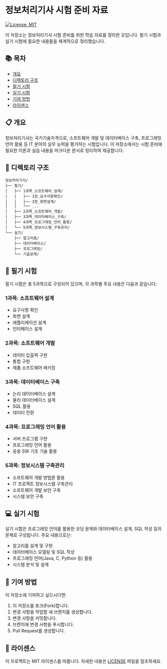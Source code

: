 # 정보처리기사 시험 준비 자료

[![License: MIT](https://img.shields.io/badge/License-MIT-yellow.svg)](https://opensource.org/licenses/MIT)

이 저장소는 정보처리기사 시험 준비를 위한 학습 자료를 정리한 곳입니다. 필기 시험과 실기 시험에 필요한 내용들을 체계적으로 정리했습니다.

## 📚 목차

- [개요](#개요)
- [디렉토리 구조](#디렉토리-구조)
- [필기 시험](#필기-시험)
- [실기 시험](#실기-시험)
- [기여 방법](#기여-방법)
- [라이센스](#라이센스)

## 📋 개요

정보처리기사는 국가기술자격으로, 소프트웨어 개발 및 데이터베이스 구축, 프로그래밍 언어 활용 등 IT 분야의 실무 능력을 평가하는 시험입니다. 이 저장소에서는 시험 준비에 필요한 이론과 실습 내용을 마크다운 문서로 정리하여 제공합니다.

## 📂 디렉토리 구조

```
정보처리기사/
├── 필기/
│   ├── 1과목_소프트웨어_설계/
│   │   ├── 1장_요구사항확인/
│   │   ├── 2장_화면설계/
│   │   └── ...
│   ├── 2과목_소프트웨어_개발/
│   ├── 3과목_데이터베이스_구축/
│   ├── 4과목_프로그래밍_언어_활용/
│   └── 5과목_정보시스템_구축관리/
└── 실기/
    ├── 알고리즘/
    ├── 데이터베이스/
    ├── 프로그래밍/
    └── 기출문제/
```

## 📝 필기 시험

필기 시험은 총 5과목으로 구성되어 있으며, 각 과목별 주요 내용은 다음과 같습니다:

### 1과목: 소프트웨어 설계

- 요구사항 확인
- 화면 설계
- 애플리케이션 설계
- 인터페이스 설계

### 2과목: 소프트웨어 개발

- 데이터 입출력 구현
- 통합 구현
- 제품 소프트웨어 패키징

### 3과목: 데이터베이스 구축

- 논리 데이터베이스 설계
- 물리 데이터베이스 설계
- SQL 활용
- 데이터 전환

### 4과목: 프로그래밍 언어 활용

- 서버 프로그램 구현
- 프로그래밍 언어 활용
- 응용 SW 기초 기술 활용

### 5과목: 정보시스템 구축관리

- 소프트웨어 개발 방법론 활용
- IT 프로젝트 정보시스템 구축관리
- 소프트웨어 개발 보안 구축
- 시스템 보안 구축

## 💻 실기 시험

실기 시험은 프로그래밍 언어를 활용한 코딩 문제와 데이터베이스 설계, SQL 작성 등의 문제로 구성됩니다. 주요 내용으로는:

- 알고리즘 설계 및 구현
- 데이터베이스 모델링 및 SQL 작성
- 프로그래밍 언어(Java, C, Python 등) 활용
- 시스템 분석 및 설계

## 🤝 기여 방법

이 저장소에 기여하고 싶으시다면:

1. 이 저장소를 포크(Fork)합니다.
2. 변경 사항을 작업할 새 브랜치를 생성합니다.
3. 변경 사항을 커밋합니다.
4. 브랜치에 변경 사항을 푸시합니다.
5. Pull Request를 생성합니다.

## 📄 라이센스

이 프로젝트는 MIT 라이센스를 따릅니다. 자세한 내용은 [LICENSE](LICENSE) 파일을 참조하세요.
